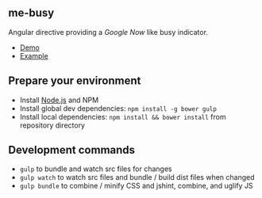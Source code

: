 me-busy
-------

Angular directive providing a *Google Now* like busy indicator.

* [Demo](http://plnkr.co/edit/2MWVZpiVRu4lAqWhUDBX?p=preview)
* [Example](./src/5b6c525bb8b7d1623328856f1b410338ed1446ad/example/?at=master)

Prepare your environment
------------------------

* Install [Node.js](https://nodejs.org/) and NPM
* Install global dev dependencies: ` npm install -g bower gulp `
* Install local dependencies: ` npm install && bower install ` from repository directory

Development commands
--------------------

* ` gulp ` to bundle and watch src files for changes
* ` gulp watch ` to watch src files and bundle / build dist files when changed
* ` gulp bundle ` to combine / minify CSS and jshint, combine, and uglify JS
